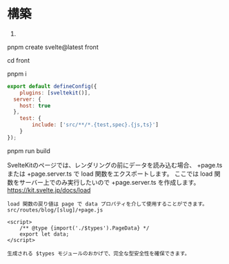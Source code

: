 # 構築
1.
pnpm create svelte@latest front

cd front


pnpm i

```vite.config.js
export default defineConfig({
	plugins: [sveltekit()],
  server: {
    host: true
  },
	test: {
		include: ['src/**/*.{test,spec}.{js,ts}']
	}
});
```
pnpm run build



SvelteKitのページでは、レンダリングの前にデータを読み込む場合、
+page.ts または +page.server.ts で load 関数をエクスポートします。
ここでは load 関数をサーバー上でのみ実行したいので +page.server.ts を作成します。
https://kit.svelte.jp/docs/load

```
load 関数の戻り値は page で data プロパティを介して使用することができます。
src/routes/blog/[slug]/+page.js

<script>
	/** @type {import('./$types').PageData} */
	export let data;
</script>

生成される $types モジュールのおかげで、完全な型安全性を確保できます。
```